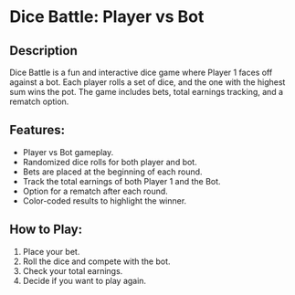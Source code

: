 # Dice Battle: Player vs Bot

## Description
Dice Battle is a fun and interactive dice game where Player 1 faces off against a bot. Each player rolls a set of dice, and the one with the highest sum wins the pot. The game includes bets, total earnings tracking, and a rematch option.

## Features:
- Player vs Bot gameplay.
- Randomized dice rolls for both player and bot.
- Bets are placed at the beginning of each round.
- Track the total earnings of both Player 1 and the Bot.
- Option for a rematch after each round.
- Color-coded results to highlight the winner.

## How to Play:
1. Place your bet.
2. Roll the dice and compete with the bot.
3. Check your total earnings.
4. Decide if you want to play again.

